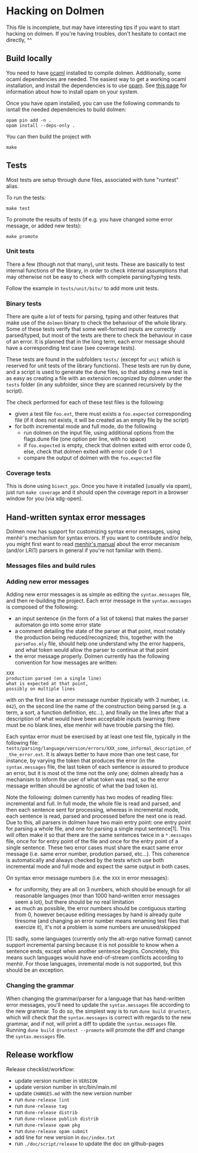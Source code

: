 # Hacking on Dolmen

This file is incomplete, but may have interesting tips if you want to start
hacking on dolmen. If you're having troubles, don't hesitate to contact me
directly, ^^

## Build locally

You need to have [ocaml](https://ocaml.org/) installed to compile dolmen.
Additionally, some ocaml dependencies are needed. The easiest way to
get a working ocaml installation, and install the dependencies is to
use [opam](https://opam.ocaml.org/).
See [this page](https://opam.ocaml.org/doc/Install.html#Using-your-distribution-39-s-package-system)
for information about how to install opam on your system.

Once you have opam installed, you can use the following commands to isntall
the needed dependencies to build dolmen:
```
opam pin add -n .
opam install --deps-only .
```

You can then build the project with
```
make
```


## Tests

Most tests are setup through dune files, associated with tune "runtest" alias.

To run the tests:
```
make test
```

To promote the results of tests (if e.g. you have changed some error message,
or added new tests):
```
make promote
```


### Unit tests

There a few (though not that many), unit tests. These are basically to test
internal functions of the library, in order to check internal assumptions
that may otherwise not be easy to check with complete parsing/typing tests.

Follow the example in `tests/unit/bitv/` to add more unit tests.


### Binary tests

There are quite a lot of tests for parsing, typing and other features that make
use of the `dolmen` binary to check the behaviour of the whole library. Some of
these tests verify that some well-formed inputs are correctly parsed/typed, but
most of the tests are there to check the behaviour in case of an error.  It is
planned that in the long term, each error message should have a corresponding
test case (see coverage tests).

These tests are found in the subfolders `tests/` (except for `unit` which
is reserved for unit tests of the library functions). These tests are run by
dune, and a script is used to generate the dune files, so that adding a new
test is as easy as creating a file with an extension recognized by dolmen
under the `tests` folder (in any subfolder, since they are scanned recursively
by the script).

The check performed for each of these test files is the following:
- given a test file `foo.ext`, there must exists a `foo.expected` corresponding
  file (if it does not exists, it will be created as an empty file by the
  script)
- for both incremental mode and full mode, do the following
  + run dolmen on the input file, using additional options from the flags.dune
    file (one option per line, with no space)
  + if `foo.expected` is empty, check that dolmen exited with error code 0,
    else, check that dolmen exited with error code 0 or 1
  + compare the output of dolmen with the `foo.expected` file

### Coverage tests

This is done using `bisect_ppx`. Once you have it installed (usually via opam),
just run `make coverage` and it should open the coverage report in a browser
window for you (via xdg-open).


## Hand-written syntax error messages

Dolmen now has support for customizing syntax error messages, using menhir's
mechanism for syntax errors. If you want to contribute and/or help, you might
first want to read [menhir's
manual](http://cambium.inria.fr/~fpottier/menhir/manual.html#sec67) about the
error mecanism (and/or LR(1) parsers in general if you're not familiar with
them).

### Messages files and build rules

### Adding new error messages

Adding new error messages is as simple as editing the `syntax.messages`
file, and then re-building the project. Each error message in the
`syntax.messages` is composed of the following:
- an input sentence (in the form of a list of tokens) that makes the parser
  automaton go into some error state
- a comment detailing the state of the parser at that point, most notably
  the production being reduced/recognized; this, together with the `parseFoo.mly`
  file, should help one understand why the error happens, and what token would
  allow the parser to continue at that point
- the error message properly. Dolmen currently has the following convention for how
  messages are written:
```
XXX
production parsed (on a single line)
what is expected at that point,
possibly on multiple lines
```
  with on the first line an error message number (typically with 3 number, i.e. `042`),
  on the second line the name of the construction being parsed (e.g. a term, a sort,
  a function definition, etc...), and finally on the lines after that a description
  of what would have been acceptable inputs (warning: there must be no blank lines,
  else menhir will have trouble parsing the file).

Each syntax error must be exercised by at least one test file, typically in the
following file:
`tests/parsing/language/version/errors/XXX_some_informal_description_of_the_error.ext`.
It is always better to have more than one test case, for instance, by varying the token
that produces the error (in the `syntax.messages` file, the last token of each sentence
is assured to produce an error, but it is most ot the time not the only one; dolmen already
has a mechanism to inform the user of what token was read, so the error message written
should be agnostic of what the bad token is).

Note the following: dolmen currently has two modes of reading files: incremental and full.
In full mode, the whole file is read and parsed, and then each sentence sent for processing,
whereas in incremental mode, each sentence is read, parsed and processed before the next one
is read. Due to this, all parsers in dolmen have two main entry point: one entry point for
parsing a whole file, and one for parsing a single input sentence[1]. This will often
make it so that there are the same sentences twice in a `*.messages` file, once for
for entry point of the file and once for the entry point of a single sentence. These
two error cases must share the exact same error message (i.e. same error number, prodution
parsed, etc...). This coherence is automatically and always checked by the tests which use
both incremental mode and full mode and expect the same output in both cases.

On syntax error message numbers (i.e. the `XXX` in error messages):
- for uniformity, they are all on 3 numbers, which should be enough for all reasonable languages
  (mor than 1000 hand-written error messages seem a lot), but there should be no real limitation
- as much as possible, the error numbers should be contiguous starting from 0, however
  because editing messages by hand is already quite tiresome (and changing an error number
  means renaming test files that exercize it), it's not a problem is some numbers
  are unused/skipped

[1]: sadly, some languages (currently only the alt-ergo native format) cannot support
     incremental parsing because it is not possible to know when a sentence ends, except
     when another sentence begins. Concretely, this means such languages would have
     end-of-stream conflicts according to menhir. For those languages, inremental mode
     is not supported, but this should be an exception.

### Changing the grammar

When changing the grammar/parser for a language that has hand-written error
messages, you'll need to update the `syntax.messages` file according to the new
grammar. To do so, the simplest way is to run `dune build @runtest`, which will
check that the `syntax.messages` is correct with regards to the new grammar,
and if not, will print a diff to update the `syntax.messages` file. Running
`dune build @runtest --promote` will promote the diff and change the
`syntax.messages` file.


## Release workflow

Release checklist/workflow:

- update version number in `VERSION`
- update version number in src/bin/main.ml
- update `CHANGES.md` with the new version number
- run `dune-release lint`
- run `dune-release tag`
- run `dune-release distrib`
- run `dune-release publish distrib`
- run `dune-release opam pkg`
- run `dune-release opam submit`
- add line for new version in `doc/index.txt`
- run `./doc/script/release` to update the doc on github-pages

